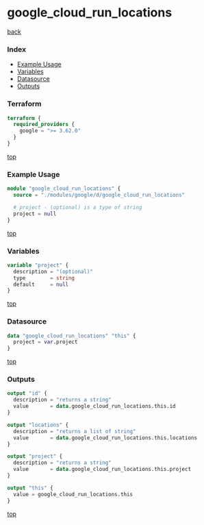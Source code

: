 # google_cloud_run_locations

[back](../google.md)

### Index

- [Example Usage](#example-usage)
- [Variables](#variables)
- [Datasource](#datasource)
- [Outputs](#outputs)

### Terraform

```terraform
terraform {
  required_providers {
    google = ">= 3.62.0"
  }
}
```

[top](#index)

### Example Usage

```terraform
module "google_cloud_run_locations" {
  source = "./modules/google/d/google_cloud_run_locations"

  # project - (optional) is a type of string
  project = null
}
```

[top](#index)

### Variables

```terraform
variable "project" {
  description = "(optional)"
  type        = string
  default     = null
}
```

[top](#index)

### Datasource

```terraform
data "google_cloud_run_locations" "this" {
  project = var.project
}
```

[top](#index)

### Outputs

```terraform
output "id" {
  description = "returns a string"
  value       = data.google_cloud_run_locations.this.id
}

output "locations" {
  description = "returns a list of string"
  value       = data.google_cloud_run_locations.this.locations
}

output "project" {
  description = "returns a string"
  value       = data.google_cloud_run_locations.this.project
}

output "this" {
  value = google_cloud_run_locations.this
}
```

[top](#index)